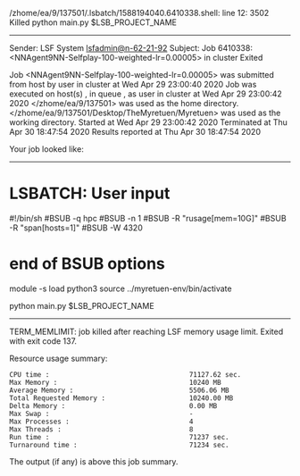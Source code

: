 /zhome/ea/9/137501/.lsbatch/1588194040.6410338.shell: line 12:  3502 Killed                  python main.py $LSB_PROJECT_NAME

------------------------------------------------------------
Sender: LSF System <lsfadmin@n-62-21-92>
Subject: Job 6410338: <NNAgent9NN-Selfplay-100-weighted-lr=0.00005> in cluster <dcc> Exited

Job <NNAgent9NN-Selfplay-100-weighted-lr=0.00005> was submitted from host <n-62-30-6> by user <s183914> in cluster <dcc> at Wed Apr 29 23:00:40 2020
Job was executed on host(s) <n-62-21-92>, in queue <hpc>, as user <s183914> in cluster <dcc> at Wed Apr 29 23:00:42 2020
</zhome/ea/9/137501> was used as the home directory.
</zhome/ea/9/137501/Desktop/TheMyretuen/Myretuen> was used as the working directory.
Started at Wed Apr 29 23:00:42 2020
Terminated at Thu Apr 30 18:47:54 2020
Results reported at Thu Apr 30 18:47:54 2020

Your job looked like:

------------------------------------------------------------
# LSBATCH: User input
#!/bin/sh
#BSUB -q hpc
#BSUB -n 1
#BSUB -R "rusage[mem=10G]"
#BSUB -R "span[hosts=1]"
#BSUB -W 4320
# end of BSUB options

module -s load python3
source ../myretuen-env/bin/activate

python main.py $LSB_PROJECT_NAME


------------------------------------------------------------

TERM_MEMLIMIT: job killed after reaching LSF memory usage limit.
Exited with exit code 137.

Resource usage summary:

    CPU time :                                   71127.62 sec.
    Max Memory :                                 10240 MB
    Average Memory :                             5506.06 MB
    Total Requested Memory :                     10240.00 MB
    Delta Memory :                               0.00 MB
    Max Swap :                                   -
    Max Processes :                              4
    Max Threads :                                8
    Run time :                                   71237 sec.
    Turnaround time :                            71234 sec.

The output (if any) is above this job summary.

